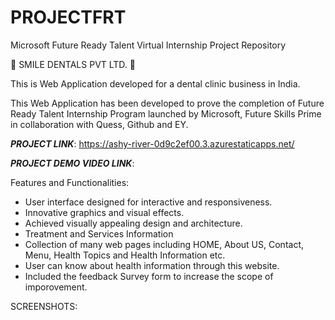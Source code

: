 # PROJECTFRT
Microsoft Future Ready Talent Virtual Internship Project Repository


🦷  SMILE DENTALS PVT LTD.  🦷

This is Web Application developed for a dental clinic business in India.

This Web Application has been developed to prove the completion of Future Ready Talent Internship Program launched by Microsoft, Future Skills Prime in collaboration with Quess, Github and EY.

***PROJECT LINK***: https://ashy-river-0d9c2ef00.3.azurestaticapps.net/

***PROJECT DEMO VIDEO LINK***: 

Features and Functionalities: 


- User interface designed for interactive and responsiveness.
- Innovative graphics and visual effects.
- Achieved visually appealing design and architecture.
- Treatment and Services Information
-  Collection of many web pages including HOME, About US, Contact, Menu, Health Topics and Health Information etc.
-  User can know about health information through this website.
-  Included the feedback Survey form to increase the scope of imporovement.


SCREENSHOTS:



